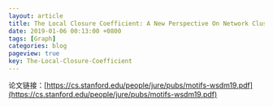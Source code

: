 ```yaml
---
layout: article
title: The Local Closure Coefficient: A New Perspective On Network Clustering
date: 2019-01-06 00:13:00 +0800
tags: [Graph]
categories: blog
pageview: true
key: The-Local-Closure-Coefficient
---
```






论文链接：[https://cs.stanford.edu/people/jure/pubs/motifs-wsdm19.pdf](https://cs.stanford.edu/people/jure/pubs/motifs-wsdm19.pdf)

